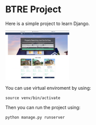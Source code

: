 # BTRE Project

Here is a simple project to learn Django.

<img src="https://github.com/rojinakashefi/btre_project/blob/main/git-pics/home-page.png" width="200px" />

You can use virtual enviroment by using:

```
source venv/bin/activate
```

Then you can run the project using:

```
python manage.py runserver
```

